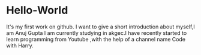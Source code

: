 # Hello-World
It's my first work on github.
I want to give a short introduction about myself,I am Anuj Gupta I am currently studying in akgec.I have recently started to learn programming from Youtube ,with the help of a channel name Code with Harry.
